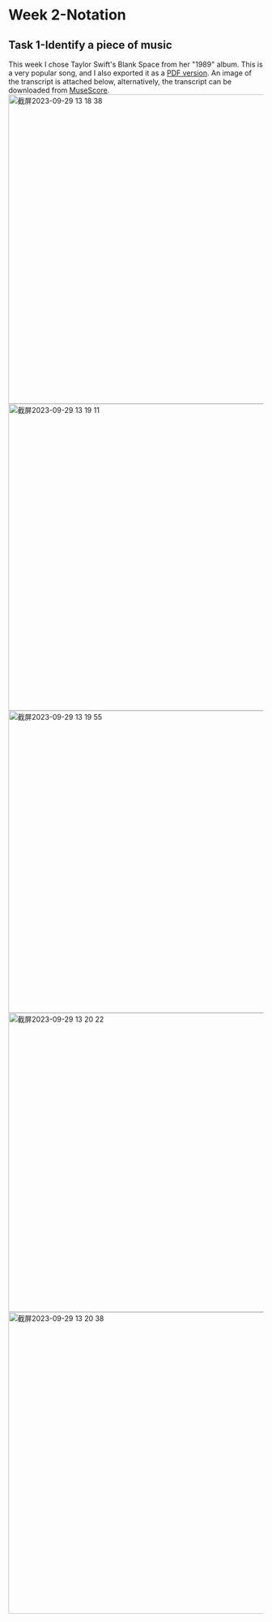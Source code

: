 # Week 2-Notation
## Task 1-Identify a piece of music
This week I chose Taylor Swift's Blank Space from her "1989" album. This is a very popular song, and I also exported it as a [PDF version](https://github.com/Vvvi00/MCA-2023/files/12793216/Blank.Space.Taylor.Swift.pdf).
An image of the transcript is attached below, alternatively, the transcript can be downloaded from [MuseScore](https://github.com/Vvvi00/MCA-2023/raw/master/Blank%20Space%20Taylor%20Swift.mscz).
<img width="610" alt="截屏2023-09-29 13 18 38" src="https://github.com/Vvvi00/MCA-2023/assets/145675705/29b289ae-1321-46f1-9e9d-9d98cc87676c">
<img width="605" alt="截屏2023-09-29 13 19 11" src="https://github.com/Vvvi00/MCA-2023/assets/145675705/fd09d152-4ba3-49f9-98f5-59d8db3921a7">
<img width="596" alt="截屏2023-09-29 13 19 55" src="https://github.com/Vvvi00/MCA-2023/assets/145675705/ec4bce43-72cf-4934-b0e3-d908becc762d">
<img width="590" alt="截屏2023-09-29 13 20 22" src="https://github.com/Vvvi00/MCA-2023/assets/145675705/521db45b-090d-4f21-b70a-c0bf54b09e94">
<img width="595" alt="截屏2023-09-29 13 20 38" src="https://github.com/Vvvi00/MCA-2023/assets/145675705/21184e3f-8b81-495e-9e5d-82ea7f515cd0">
